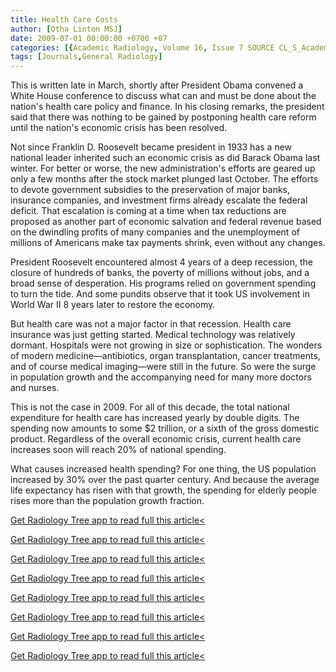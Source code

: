 ```yaml
---
title: Health Care Costs
author: [Otha Linton MSJ]
date: 2009-07-01 00:00:00 +0700 +07
categories: [{Academic Radiology, Volume 16, Issue 7 SOURCE CL_S_AcademicRadiologyVolume16Issue7 1}]
tags: [Journals,General Radiology]
---
```

This is written late in March, shortly after President Obama convened a White House conference to discuss what can and must be done about the nation's health care policy and finance. In his closing remarks, the president said that there was nothing to be gained by postponing health care reform until the nation's economic crisis has been resolved.

Not since Franklin D. Roosevelt became president in 1933 has a new national leader inherited such an economic crisis as did Barack Obama last winter. For better or worse, the new administration's efforts are geared up only a few months after the stock market plunged last October. The efforts to devote government subsidies to the preservation of major banks, insurance companies, and investment firms already escalate the federal deficit. That escalation is coming at a time when tax reductions are proposed as another part of economic salvation and federal revenue based on the dwindling profits of many companies and the unemployment of millions of Americans make tax payments shrink, even without any changes.

President Roosevelt encountered almost 4 years of a deep recession, the closure of hundreds of banks, the poverty of millions without jobs, and a broad sense of desperation. His programs relied on government spending to turn the tide. And some pundits observe that it took US involvement in World War II 8 years later to restore the economy.

But health care was not a major factor in that recession. Health care insurance was just getting started. Medical technology was relatively dormant. Hospitals were not growing in size or sophistication. The wonders of modern medicine—antibiotics, organ transplantation, cancer treatments, and of course medical imaging—were still in the future. So were the surge in population growth and the accompanying need for many more doctors and nurses.

This is not the case in 2009. For all of this decade, the total national expenditure for health care has increased yearly by double digits. The spending now amounts to some $2 trillion, or a sixth of the gross domestic product. Regardless of the overall economic crisis, current health care increases soon will reach 20% of national spending.

What causes increased health spending? For one thing, the US population increased by 30% over the past quarter century. And because the average life expectancy has risen with that growth, the spending for elderly people rises more than the population growth fraction.

[Get Radiology Tree app to read full this article<](https://clinicalpub.com/app)

[Get Radiology Tree app to read full this article<](https://clinicalpub.com/app)

[Get Radiology Tree app to read full this article<](https://clinicalpub.com/app)

[Get Radiology Tree app to read full this article<](https://clinicalpub.com/app)

[Get Radiology Tree app to read full this article<](https://clinicalpub.com/app)

[Get Radiology Tree app to read full this article<](https://clinicalpub.com/app)

[Get Radiology Tree app to read full this article<](https://clinicalpub.com/app)

[Get Radiology Tree app to read full this article<](https://clinicalpub.com/app)